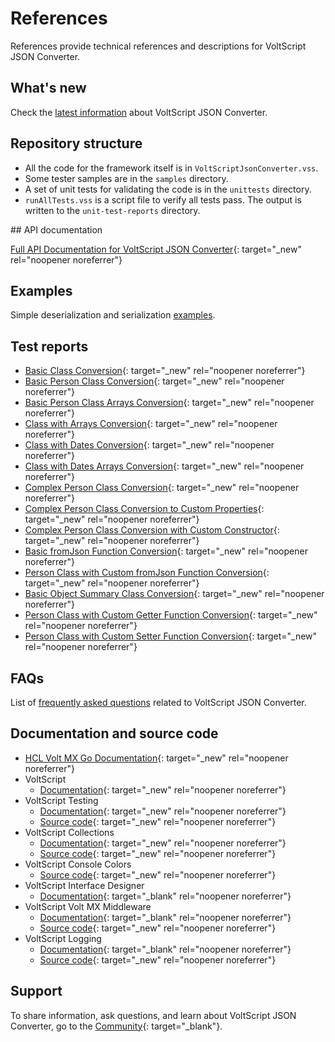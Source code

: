 # References

References provide technical references and descriptions for VoltScript JSON Converter.
<!--## Project Documentation-->

## What's new

Check the [latest information](whatsnew.md) about VoltScript JSON Converter.
## Repository structure

- All the code for the framework itself is in `VoltScriptJsonConverter.vss`.
- Some tester samples are in the `samples` directory.
- A set of unit tests for validating the code is in the `unittests` directory.
- `runAllTests.vss` is a script file to verify all tests pass. The output is written to the `unit-test-reports` directory.

## API documentation

[Full API Documentation for VoltScript JSON Converter](./apidocs/index.html){: target="_new" rel="noopener noreferrer"}

## Examples

Simple deserialization and serialization [examples](example.md).

## Test reports

- [Basic Class Conversion](./testreports/BasicClassConversion/index.html){: target="_new" rel="noopener noreferrer"}
- [Basic Person Class Conversion](./testreports/BasicPersonClassConversion/index.html){: target="_new" rel="noopener noreferrer"}
- [Basic Person Class Arrays Conversion](./testreports/PersonArrayClassConversion/index.html){: target="_new" rel="noopener noreferrer"}
- [Class with Arrays Conversion](./testreports/ClassWithArraysConversion/index.html){: target="_new" rel="noopener noreferrer"}
- [Class with Dates Conversion](./testreports/ComplexObjectClassConversion/index.html){: target="_new" rel="noopener noreferrer"}
- [Class with Dates Arrays Conversion](./testreports/ComplexObjectArrayClassConversion/index.html){: target="_new" rel="noopener noreferrer"}
- [Complex Person Class Conversion](./testreports/ComplexPersonClassConversion/index.html){: target="_new" rel="noopener noreferrer"}
- [Complex Person Class Conversion to Custom Properties](./testreports/ComplexPersonClassConversiontoCustomProperties/index.html){: target="_new" rel="noopener noreferrer"}
- [Complex Person Class Conversion with Custom Constructor](./testreports/ComplexPersonConstructorConversion/index.html){: target="_new" rel="noopener noreferrer"}
- [Basic fromJson Function Conversion](./testreports/FromJsonClassConversion/index.html){: target="_new" rel="noopener noreferrer"}
- [Person Class with Custom fromJson Function Conversion](./testreports/CustomFunctions/index.html){: target="_new" rel="noopener noreferrer"}
- [Basic Object Summary Class Conversion](./testreports/ObjectClassConversion/index.html){: target="_new" rel="noopener noreferrer"}
- [Person Class with Custom Getter Function Conversion](./testreports/PersonClasswithCustomGetterFunctions/index.html){: target="_new" rel="noopener noreferrer"}
- [Person Class with Custom Setter Function Conversion](./testreports/PersonClasswithCustomSetterConversion/index.html){: target="_new" rel="noopener noreferrer"}

## FAQs

List of [frequently asked questions](faqs.md) related to VoltScript JSON Converter. 

## Documentation and source code

- [HCL Volt MX Go Documentation](https://opensource.hcltechsw.com/voltmxgo-documentation/index.html){: target="_new" rel="noopener noreferrer"}
- VoltScript
    - [Documentation](https://help.hcltechsw.com/docs/voltscript/early-access/index.html){: target="_new" rel="noopener noreferrer"}
- VoltScript Testing
    - [Documentation](https://opensource.hcltechsw.com/voltscript-testing){: target="_new" rel="noopener noreferrer"}
    - [Source code](https://github.com/HCL-TECH-SOFTWARE/voltscript-testing){: target="_new" rel="noopener noreferrer"}
- VoltScript Collections
    - [Documentation](https://opensource.hcltechsw.com/voltscript-collections){: target="_new" rel="noopener noreferrer"}
    - [Source code](https://github.com/HCL-TECH-SOFTWARE/voltscript-collections){: target="_new" rel="noopener noreferrer"}
- VoltScript Console Colors
    - [Source code](https://github.com/HCL-TECH-SOFTWARE/voltscript-console-colors){: target="_new" rel="noopener noreferrer"}
- VoltScript Interface Designer
    - [Documentation](https://opensource.hcltechsw.com/voltscript-interface-designer){: target="_blank" rel="noopener noreferrer"}
- VoltScript Volt MX Middleware
    - [Documentation](https://opensource.hcltechsw.com/voltscript-voltmx-middleware){: target="_blank" rel="noopener noreferrer"}
    - [Source code](https://github.com/HCL-TECH-SOFTWARE/voltscript-voltmx-middleware){: target="_new" rel="noopener noreferrer"}
- VoltScript Logging
    - [Documentation](https://opensource.hcltechsw.com/voltscript-logging){: target="_blank" rel="noopener noreferrer"}
    - [Source code](https://github.com/HCL-TECH-SOFTWARE/voltscript-logging){: target="_new" rel="noopener noreferrer"}

## Support

To share information, ask questions, and learn about VoltScript JSON Converter, go to the [Community](https://support.hcltechsw.com/community?id=community_forum&sys_id=999cdacbdb82ed9055f38d6d13961961){: target="_blank"}.